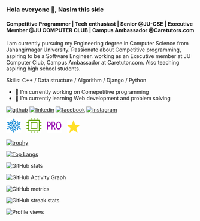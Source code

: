 ### Hola everyone 👋, **Nasim** this side 
#### Competitive Programmer | Tech enthusiast | Senior @JU-CSE | Executive Member @JU COMPUTER CLUB | Campus Ambassador @Caretutors.com
 I am currently pursuing my Engineering degree in Computer Science from Jahangirnagar University. Passionate about Competitive programming, aspiring to be a Software Engineer. working as an Executive member at JU Computer Club, Campus Ambassador at Caretutor.com. Also teaching aspiring high school students.

Skills: C++ / Data structure / Algorithm / Django / Python

- 🔭 I’m currently working on Comepetitive programming 
- 🌱 I’m currently learning Web development and problem solving 


[<img src='https://cdn.jsdelivr.net/npm/simple-icons@3.0.1/icons/github.svg' alt='github' height='40'>](https://github.com/imnasim31415)  [<img src='https://cdn.jsdelivr.net/npm/simple-icons@3.0.1/icons/linkedin.svg' alt='linkedin' height='40'>](https://www.linkedin.com/in/https://www.linkedin.com/in/imnasim31415//)  [<img src='https://cdn.jsdelivr.net/npm/simple-icons@3.0.1/icons/facebook.svg' alt='facebook' height='40'>](https://www.facebook.com/https://www.facebook.com/imnasim3.1415/)  [<img src='https://cdn.jsdelivr.net/npm/simple-icons@3.0.1/icons/instagram.svg' alt='instagram' height='40'>](https://www.instagram.com/https://www.instagram.com/imnasim3.1415//)  

<a href='https://archiveprogram.github.com/'><img src='https://raw.githubusercontent.com/acervenky/animated-github-badges/master/assets/acbadge.gif' width='40' height='40'></a> <a href='https://docs.github.com/en/developers'><img src='https://raw.githubusercontent.com/acervenky/animated-github-badges/master/assets/devbadge.gif' width='40' height='40'></a> <a href='https://github.com/pricing'><img src='https://raw.githubusercontent.com/acervenky/animated-github-badges/master/assets/pro.gif' width='40' height='40'></a> <a href='https://stars.github.com/'><img src='https://raw.githubusercontent.com/acervenky/animated-github-badges/master/assets/starbadge.gif' width='35' height='35'></a> 

[![trophy](https://github-profile-trophy.vercel.app/?username=imnasim31415)](https://github.com/ryo-ma/github-profile-trophy)

[![Top Langs](https://github-readme-stats.vercel.app/api/top-langs/?username=imnasim31415)](https://github.com/anuraghazra/github-readme-stats)

![GitHub stats](https://github-readme-stats.vercel.app/api?username=imnasim31415&show_icons=true)  

![GitHub Activity Graph](https://activity-graph.herokuapp.com/graph?username=imnasim31415)  

![GitHub metrics](https://metrics.lecoq.io/imnasim31415)  

![GitHub streak stats](https://streak-stats.demolab.com/?user=imnasim31415)  

![Profile views](https://gpvc.arturio.dev/imnasim31415)  
